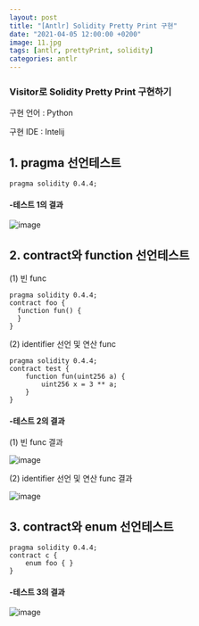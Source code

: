 ```yaml
---
layout: post
title: "[Antlr] Solidity Pretty Print 구현"
date: "2021-04-05 12:00:00 +0200" 
image: 11.jpg
tags: [antlr, prettyPrint, solidity]
categories: antlr
---
```


### Visitor로 Solidity Pretty Print 구현하기


구현 언어 : Python 

구현 IDE : Intelij

## 1. pragma 선언테스트

````sol
pragma solidity 0.4.4;
````

####  -테스트 1의 결과 

![image](https://user-images.githubusercontent.com/44187194/113542546-7cfc6380-961f-11eb-8e2c-7bee1db99b99.png)


## 2. contract와 function 선언테스트 

(1) 빈 func

````sol
pragma solidity 0.4.4;
contract foo {
  function fun() {
  }
}
````
(2) identifier 선언 및 연산 func

````sol
pragma solidity 0.4.4;
contract test {
    function fun(uint256 a) {
        uint256 x = 3 ** a;
    }
}
````

####  -테스트 2의 결과 

(1) 빈 func 결과

![image](https://user-images.githubusercontent.com/44187194/113543162-c26d6080-9620-11eb-82d8-0cce9fb0fb34.png)

(2) identifier 선언 및 연산 func 결과

![image](https://user-images.githubusercontent.com/44187194/113667157-5572cd00-96eb-11eb-8dc8-b44bf36a02d6.png)


## 3. contract와 enum 선언테스트 

````sol
pragma solidity 0.4.4;
contract c {
    enum foo { }
}
````

####  -테스트 3의 결과

![image](https://user-images.githubusercontent.com/44187194/113543928-53910700-9622-11eb-892b-de13e3e6619f.png)

